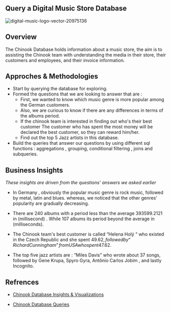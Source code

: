 ## Query a Digital Music Store Database

![digital-music-logo-vector-20975136](https://github.com/hayasalman/Query-a-Digital-Music-Store-Database/assets/71796909/e57de3d6-f500-49c8-9cbd-064c96167dea)

## Overview

The Chinook Database holds information about a music store, the aim is to assisting the Chinook team with understanding the media in their store, their customers and employees, and their invoice information.


## Approches & Methodologies

- Start by querying the database for exploring.
- Formed the questions that we are looking to answer that are :
  - First, we wanted to know which music genre is more popular among the German customers.
  - Also, we are curious to know if there are any differences in terms of the albums period.
  - If the chinook team is interested in finding out who's their best customer The customer who has spent the most money will be declared the best 
    customer, so they can reward him/her.
  - Find out the top 5 Jazz artists in this database.
- Build the queries that answer our questions by using different sql functions : aggregations , grouping, conditional filtering , joins and 
  subqueries.

 ## Business Insights

 *These insights are driven from the questions' answers we asked earlier*
 
- In Germany , obviously the popular music genre is rock music, followed by metal, latin and blues. whereas, we noticed that the other genres' 
  popularity are gradually decreasing.

- There are 240 albums with a period less than the average 393599.2121 in (millisecond) . While 107 albums its period beyond the average in 
  (milliseconds).

- The Chinook team's best customer is called “Helena Holý “ who existed in the Czech Republic and she spent 49.62$, followed by  “Richard Cunningham” from USA who spent 47.62$.

- The top five jazz artists are : “Miles Davis” who wrote about 37 songs, followed by Gene Krupa, Spyro Gyra, Antônio Carlos Jobim , and lastly 
  Incognito.

## Refrences

- [Chinook Database Insights & Visualizations](https://github.com/hayasalman/Music-SQL-Database/blob/main/SQLProject.pdf)

- [Chinook Database Queries](https://github.com/hayasalman/Music-SQL-Database/blob/main/SQL.txt)
  
